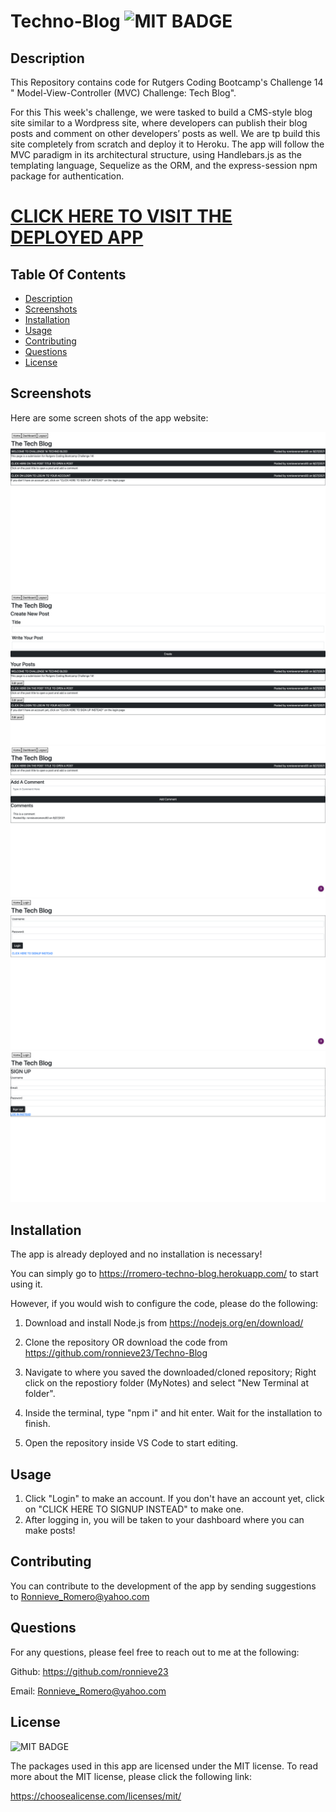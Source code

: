 # Techno-Blog ![MIT BADGE](https://img.shields.io/badge/License-MIT-blue.svg)

 ## Description
This Repository contains code for Rutgers Coding Bootcamp's Challenge 14 " Model-View-Controller (MVC) Challenge: Tech Blog". 

For this This week's challenge, we were tasked  to build a CMS-style blog site similar to a Wordpress site, where developers can publish their blog posts and comment on other developers’ posts as well. We are tp build this site completely from scratch and deploy it to Heroku. The app will follow the MVC paradigm in its architectural structure, using Handlebars.js as the templating language, Sequelize as the ORM, and the express-session npm package for authentication.


# [CLICK HERE TO VISIT THE DEPLOYED APP](https://rromero-techno-blog.herokuapp.com/)

 ## Table Of Contents
  * [Description](#description)
  * [Screenshots](#screenshots)
  * [Installation](#installation)
  * [Usage](#usage)
  * [Contributing](#contributing)
  * [Questions](#questions)
  * [License](#license)

## Screenshots

Here are some screen shots of the app website:

![Homepage](./assets/images/the-tech-blog.png)
![Dashboard](./assets/images/dashboard.png)
![Comment](./assets/images/comment.png)
![Login](./assets/images/login.png)
![Signup](./assets/images/signup.png)

 
## Installation

The app is already deployed and no installation is necessary! 

You can simply go to https://rromero-techno-blog.herokuapp.com/ to start using it.

However, if you would wish to configure the code, please do the following:
1. Download and install Node.js from https://nodejs.org/en/download/

2. Clone the repository OR download the code from https://github.com/ronnieve23/Techno-Blog

3. Navigate to where you saved the downloaded/cloned repository; Right click on the repostiory folder (MyNotes) and select "New Terminal at folder". 

4. Inside the terminal, type "npm i" and hit enter. Wait for the installation to finish.

5. Open the repository inside VS Code to start editing.

## Usage
1. Click "Login" to make an account. If you don't have an account yet, click on "CLICK HERE TO SIGNUP INSTEAD" to make one.
2. After logging in, you will be taken to your dashboard where you can make posts!


## Contributing

 You can contribute to the development of the app by sending suggestions to Ronnieve_Romero@yahoo.com

 ## Questions 

  For any questions, please feel free to reach out to me at the following:

  Github: https://github.com/ronnieve23

  Email: Ronnieve_Romero@yahoo.com



  ## License

 ![MIT BADGE](https://img.shields.io/badge/License-MIT-blue.svg)

  The packages used in this app are licensed under the MIT license. To read more about the MIT license, please click the following link:

  https://choosealicense.com/licenses/mit/
